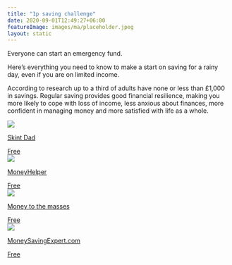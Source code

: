 ```yaml
---
title: "1p saving challenge"
date: 2020-09-01T12:49:27+06:00
featureImage: images/ma/placeholder.jpeg
layout: static
---
```


Everyone can start an emergency fund.

Here’s everything you need to know to make a start on saving for a rainy day, even if you are on limited income.

According to research up to a third of adults have none or less than £1,000 in savings. Regular saving provides good financial resilience, making you more likely to cope with loss of income, less anxious about finances, more confident in managing money and more satisfied with life as a whole.

<a class="ma-link" href="https://skintdad.co.uk/skint-52-week-saving-challenge/"><div class="ma-card"><div class="ma-icon"><img src ="/images/icon-check.png"/></div><div class="ma-name"><p>Skint Dad</p></div><div class="ma-paid-text"><span>Free</span></div></div></a><a class="ma-link" href="https://www.moneyhelper.org.uk/en/savings/how-to-save/getting-into-the-savings-habit"><div class="ma-card"><div class="ma-icon"><img src ="/images/icon-check.png"/></div><div class="ma-name"><p>MoneyHelper</p></div><div class="ma-paid-text"><span>Free</span></div></div></a><a class="ma-link" href="https://moneytothemasses.com/banking/best-savings-apps-in-the-uk-how-to-save-money-using-your-smartphone"><div class="ma-card"><div class="ma-icon"><img src ="/images/icon-check.png"/></div><div class="ma-name"><p>Money to the masses</p></div><div class="ma-paid-text"><span>Free</span></div></div></a><a class="ma-link" href="https://www.moneysavingexpert.com/savings/best-regular-savings-accounts/"><div class="ma-card"><div class="ma-icon"><img src ="/images/icon-check.png"/></div><div class="ma-name"><p>MoneySavingExpert.com</p></div><div class="ma-paid-text"><span>Free</span></div></div></a>  

<br/><br/>






